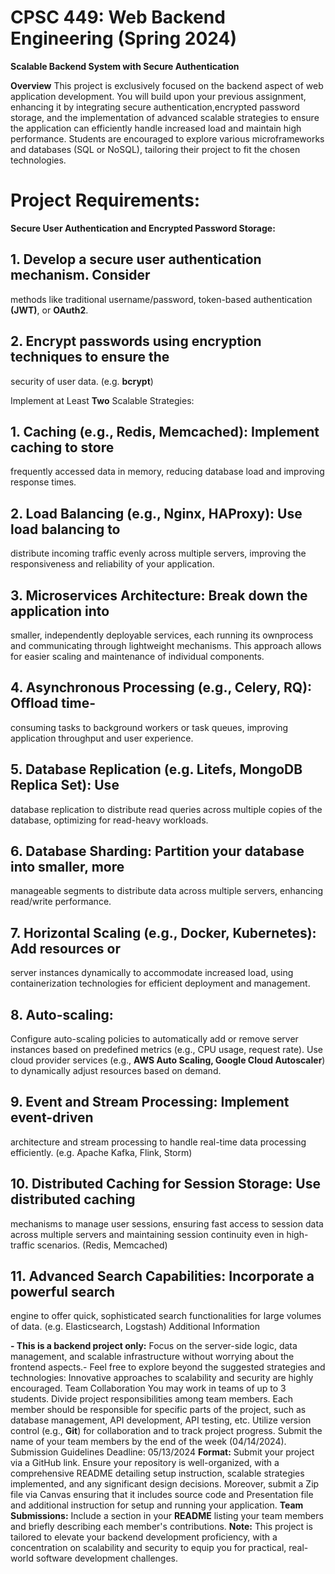 # CPSC 449: Web Backend Engineering (Spring 2024)

**Scalable Backend System with Secure Authentication**

__Overview__
This project is exclusively focused on the backend aspect of web application development. You will build upon your previous assignment, enhancing it by integrating secure authentication,encrypted password storage, and the implementation of advanced scalable strategies to ensure the application can efficiently handle increased load and maintain high performance. Students are encouraged to explore various microframeworks and databases (SQL or NoSQL), tailoring their project to fit the chosen technologies.

# Project Requirements:
**Secure User Authentication and Encrypted Password Storage:**
## 1. Develop a secure user authentication mechanism. Consider
methods like traditional username/password, token-based authentication **(JWT)**, or __OAuth2__.

## 2. Encrypt passwords using encryption techniques to ensure the
security of user data. (e.g. **bcrypt**)

Implement at Least **Two** Scalable Strategies:

## 1. Caching (e.g., Redis, Memcached): Implement caching to store
frequently accessed data in memory, reducing database load and improving response times.

## 2. Load Balancing (e.g., Nginx, HAProxy): Use load balancing to
distribute incoming traffic evenly across multiple servers, improving the responsiveness and reliability of your application.

##  3. Microservices Architecture: Break down the application into
smaller, independently deployable services, each running its ownprocess and communicating through lightweight mechanisms. This approach allows for easier scaling and maintenance of individual components.

## 4. Asynchronous Processing (e.g., Celery, RQ): Offload time-
consuming tasks to background workers or task queues, improving application throughput and user experience.

## 5. Database Replication (e.g. Litefs, MongoDB Replica Set): Use
database replication to distribute read queries across multiple copies of the database, optimizing for read-heavy workloads.

## 6. Database Sharding: Partition your database into smaller, more
manageable segments to distribute data across multiple servers, enhancing read/write performance.

## 7. Horizontal Scaling (e.g., Docker, Kubernetes): Add resources or
server instances dynamically to accommodate increased load, using containerization technologies for efficient deployment and management.

## 8. Auto-scaling:
Configure auto-scaling policies to automatically add or remove server instances based on predefined metrics (e.g., CPU usage, request rate). Use cloud provider services (e.g., **AWS Auto Scaling, Google Cloud Autoscaler**) to dynamically adjust resources based on demand.

## 9. Event and Stream Processing: Implement event-driven
architecture and stream processing to handle real-time data processing efficiently. (e.g. Apache Kafka, Flink, Storm)

## 10. Distributed Caching for Session Storage: Use distributed caching
mechanisms to manage user sessions, ensuring fast access to session data across multiple servers and maintaining session continuity even in high-traffic scenarios. (Redis, Memcached)

## 11. Advanced Search Capabilities: Incorporate a powerful search
engine to offer quick, sophisticated search functionalities for large volumes of data. (e.g. Elasticsearch, Logstash) Additional Information

**- This is a backend project only:** 
Focus on the server-side logic, data management, and scalable infrastructure without worrying about the frontend aspects.- Feel free to explore beyond the suggested strategies and technologies: Innovative approaches to scalability and security are highly encouraged. Team Collaboration You may work in teams of up to 3 students. Divide project responsibilities among team members. Each member should be responsible for specific parts of the project, such as database management, API development, API testing, etc. Utilize version control (e.g., **Git**) for collaboration and to track project progress. Submit the name of your team members by the end of the week (04/14/2024).
Submission Guidelines
Deadline: 05/13/2024
**Format:** Submit your project via a GitHub link. Ensure your repository is well-organized, with a comprehensive README detailing setup instruction, scalable strategies implemented, and any significant design decisions. Moreover, submit a Zip file via Canvas ensuring that it includes source code and Presentation file and additional instruction for setup and running your application.
**Team Submissions:** Include a section in your **README** listing your team members and briefly describing each member's contributions.
**Note:** This project is tailored to elevate your backend development proficiency, with a concentration on scalability and security to equip you for practical, real-world software development challenges.

